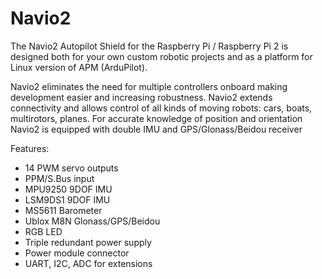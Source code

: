 <!--
---
name: Navio2 HAT
class: board
type: motor,sensor,gps
formfactor: HAT
manufacturer: Emlid
description: Full drone controller for Raspberry Pi
url: https://docs.emlid.com/navio2/
github: hhttps://github.com/emlid/Navio2
buy: https://emlid.com/shop/navio2/
image: 'navio2.png'
pincount: 40
eeprom: no
power:
  '1':
  '2':
ground:
  '6':
  '9':
  '14':
  '20':
  '25':
  '30':
  '34':
  '39':
pin:
  '3':
  '5':
  '7':
  '13':
  '15':
  '19':
  '21':
  '23':
  '29':
  '31':
  '33':
  '35':
  '16':
  '18':
  '22':
  '24':
  '26':
  '32':
  '36':
  '38':
  '40':
i2c:
  '0x77':
    name: Barometer
    device: MS5611
-->
# Navio2

The Navio2 Autopilot Shield for the Raspberry Pi / Raspberry Pi 2 is designed both for your own custom robotic projects and as a platform for Linux version of APM (ArduPilot).

Navio2 eliminates the need for multiple controllers onboard making development easier and increasing robustness.
Navio2 extends connectivity and allows control of all kinds of moving robots: cars, boats, multirotors, planes.
For accurate knowledge of position and orientation Navio2 is equipped with double IMU and GPS/Glonass/Beidou receiver

Features:

* 14 PWM servo outputs
* PPM/S.Bus input
* MPU9250 9DOF IMU
* LSM9DS1 9DOF IMU
* MS5611 Barometer
* Ublox M8N Glonass/GPS/Beidou
* RGB LED
* Triple redundant power supply
* Power module connector
* UART, I2C, ADC for extensions
